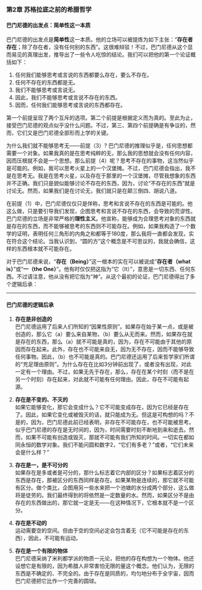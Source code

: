 ### 第2章 苏格拉底之前的希腊哲学

#### 巴门尼德的出发点：简单性这一本质

巴门尼德的出发点是**简单性**这一本质。他的立场可以被提炼为如下主张：“**存在者存在**；除了存在者，没有任何别的东西”。这很难辩驳！不过，巴门尼德从这个显而易见的真理出发，推导出了一些令人吃惊的结论。我们可以把他的第一个论证概括如下：

1. 任何我们能够思考或言说的东西都要么存在，要么不存在。
2. 任何不存在的东西都是无。
3. 我们不能够思考或言说无。
4. 因此，我们不能够思考或言说不存在的东西。
5. 因而，任何我们能够思考或言说的东西都存在。

第一个前提呈现了两个互斥的选项。第二个前提是根据定义而为真的。至此为止，接受巴门尼德的观点似乎没什么问题。不过，第三、第四个前提确是有争议的，然而，它们又是巴门尼德全部形而上学的关键。

为什么我们就不能够思考无——前提（3）? 巴门尼德的推理似乎是，任何思想都需要一个对象。如果我真的是在思考纯粹的无，那么我的思想就会没有任何内容，因而压根就不会是一个思想。那么前提（4）呢？思考不存在的事物，这当然似乎是可能的。例如，我可以思考火星上的一个汉堡摊。不过，巴门尼德会指出，我不是在思考无。我是在思考火星，以及存在于那里的一个汉堡摊，尽管我想象的东西并不正确。我们只是貌似能够讨论不存在的东西，因为，讨论“不存在的东西”就是讨论无。然而，如果我们是在讨论无，我们就只是在颠三倒四、胡说八道。

在前提（1）中，巴门尼德仅仅只是佯称，思考和言说不存在的东西是可能的。他这么做，只是要引导我们发现，企图思考和言说不存在的东西，会导致的荒谬性。巴门尼德的立场是非常严格的**理性主义**。他宣称，能够成为合理思考对象的东西就是存在的东西，而不能够被思考的东西则不可能存在。例如，如果我构造了一个数学的证明，表明任何三角形的内角之和都等于180度，那么我将一直都会发现，实在符合这个结论。当我认识到，“圆的方”这个概念是不可思议的，我就会确信，这样的东西根本就不可能存在。

对于巴门尼德来说，“**存在（Being）**”这一根本的实在可以被说成“**存在者（what is）**”或“**一（the One）**”。他有时仅仅把这指为“它（It）”，意思是一切东西、任何东西。不过请注意，他从没有把它指为“神”。从这个最初的论证，巴门尼德得出了多个逻辑后承：

---

#### 巴门尼德的逻辑后承

1. **存在是非创造的**  
   巴门尼德运用了后来人们所知的“因果性原则”。如果存在始于某一点，或是被创造的，那么它（a）要么来自某物，（b）要么从无而来。然而，如果存在就是存在的东西，那么（a）就不可能是真的，因为，存在不可能由于其他的原因而存在起来。此外，存在也不可能来自无，因为无不存在，因而不能够导致任何事物。因此，（b）也不可能是真的。巴门尼德还运用了后来哲学家们所谓的“充足理由原则”。为什么存在在比如3分钟前出现了，或者没有出现，对此一定有一个理由。不过，如果无先于存在，那么，存在在某个时刻（而不是在另一个时刻）存在起来，对此就不可能有任何理由。因此，存在不可能有起源。

2. **存在是不变的、不灭的**  
   如果它能够变化，那它会变成什么？它不可能变成存在，因为它已经是存在了。因此，如果它变化或被毁灭的话，就只能成为无。但这是可构想的吗？不是的，因为，巴门尼德此前已经表明，非存在不可能存在，也不可能被思考。似乎巴门尼德的存在是无时间的，因为，时间需要时刻不断地到来和逝去。然而，如果不可能有创造或毁灭，那就不可能有我们所知的时间。一切实在都如同永恒的数学对象。我们不能问圆和数字2，“它们有多老？”或者，“它们未来会是什么样？”

3. **存在是一，是不可分的**  
   如果存在是多或者是可分的，那什么标志着它内部的区分？如果标志着区分的东西是存在，那被区分的东西同样是存在。如果某物是连续的，那它就不可能有区分。做个类比，企图用另一些水来把一个池塘的水分成两个部分，这么做将是徒劳的。我们最终得到的将依然是一定数量的水。然而，如果区分不是由存在的东西做出的，那它就一定是无——在这种情况下，它根本就不是一个区分。

4. **存在是不动的**  
   运动需要空的空间。但由于空的空间必定会包含着无（它不可能是存在的东西），因此，不可能有运动。

5. **存在是一个有限的物体**  
   巴门尼德采纳了米利都学派的物质一元论，把他的存在构想为一个物体。他还设想它是有限的，因为希腊人非常害怕无限的量这个概念。他们认为，无限的东西是不确定的、不完全的。由于存在是同质的，均匀地分布于全宇宙，因而巴门尼德把它比作一个完善的圆球。